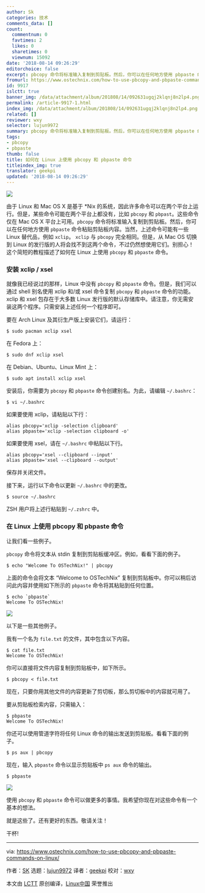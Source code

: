 ```yaml
---
author: Sk
categories: 技术
comments_data: []
count:
  commentnum: 0
  favtimes: 2
  likes: 0
  sharetimes: 0
  viewnum: 15092
date: '2018-08-14 09:26:29'
editorchoice: false
excerpt: pbcopy 命令将标准输入复制到剪贴板。然后，你可以在任何地方使用 pbpaste 命令粘贴剪贴板内容。
fromurl: https://www.ostechnix.com/how-to-use-pbcopy-and-pbpaste-commands-on-linux/
id: 9917
islctt: true
banner_img: /data/attachment/album/201808/14/092631ugqj2klqnj8n2lp4.png
permalink: /article-9917-1.html
index_img: /data/attachment/album/201808/14/092631ugqj2klqnj8n2lp4.png.thumb.jpg
related: []
reviewer: wxy
selector: lujun9972
summary: pbcopy 命令将标准输入复制到剪贴板。然后，你可以在任何地方使用 pbpaste 命令粘贴剪贴板内容。
tags:
- pbcopy
- pbpaste
thumb: false
title: 如何在 Linux 上使用 pbcopy 和 pbpaste 命令
titleindex_img: true
translator: geekpi
updated: '2018-08-14 09:26:29'
---
```


![](/data/attachment/album/201808/14/092631ugqj2klqnj8n2lp4.png)


由于 Linux 和 Mac OS X 是基于 \*Nix 的系统，因此许多命令可以在两个平台上运行。但是，某些命令可能在两个平台上都没有，比如 `pbcopy` 和 `pbpast`。这些命令仅在 Mac OS X 平台上可用。`pbcopy` 命令将标准输入复制到剪贴板。然后，你可以在任何地方使用 `pbpaste` 命令粘贴剪贴板内容。当然，上述命令可能有一些 Linux 替代品，例如 `xclip`。 `xclip` 与 `pbcopy` 完全相同。但是，从 Mac OS 切换到 Linux 的发行版的人将会找不到这两个命令，不过仍然想使用它们。别担心！这个简短的教程描述了如何在 Linux 上使用 `pbcopy` 和 `pbpaste` 命令。


### 安装 xclip / xsel


就像我已经说过的那样，Linux 中没有 `pbcopy` 和 `pbpaste` 命令。但是，我们可以通过 shell 别名使用 xclip 和/或 xsel 命令复制 `pbcopy` 和 `pbpaste` 命令的功能。xclip 和 xsel 包存在于大多数 Linux 发行版的默认存储库中。请注意，你无需安装这两个程序。只需安装上述任何一个程序即可。


要在 Arch Linux 及其衍生产版上安装它们，请运行：



```
$ sudo pacman xclip xsel

```

在 Fedora 上：



```
$ sudo dnf xclip xsel

```

在 Debian、Ubuntu、Linux Mint 上：



```
$ sudo apt install xclip xsel

```

安装后，你需要为 `pbcopy` 和 `pbpaste` 命令创建别名。为此，请编辑 `~/.bashrc`：



```
$ vi ~/.bashrc

```

如果要使用 xclip，请粘贴以下行：



```
alias pbcopy='xclip -selection clipboard'
alias pbpaste='xclip -selection clipboard -o'

```

如果要使用 xsel，请在 `~/.bashrc` 中粘贴以下行。



```
alias pbcopy='xsel --clipboard --input'
alias pbpaste='xsel --clipboard --output'

```

保存并关闭文件。


接下来，运行以下命令以更新 `~/.bashrc` 中的更改。



```
$ source ~/.bashrc

```

ZSH 用户将上述行粘贴到 `~/.zshrc` 中。


### 在 Linux 上使用 pbcopy 和 pbpaste 命令


让我们看一些例子。


`pbcopy` 命令将文本从 stdin 复制到剪贴板缓冲区。例如，看看下面的例子。



```
$ echo "Welcome To OSTechNix!" | pbcopy

```

上面的命令会将文本 “Welcome to OSTechNix” 复制到剪贴板中。你可以稍后访问此内容并使用如下所示的 `pbpaste` 命令将其粘贴到任何位置。



```
$ echo `pbpaste`
Welcome To OSTechNix!

```

![](/data/attachment/album/201808/14/092632tl5uau5sza5mm3as.png)


以下是一些其他例子。


我有一个名为 `file.txt` 的文件，其中包含以下内容。



```
$ cat file.txt
Welcome To OSTechNix!

```

你可以直接将文件内容复制到剪贴板中，如下所示。



```
$ pbcopy < file.txt

```

现在，只要你用其他文件的内容更新了剪切板，那么剪切板中的内容就可用了。


要从剪贴板检索内容，只需输入：



```
$ pbpaste
Welcome To OSTechNix!

```

你还可以使用管道字符将任何 Linux 命令的输出发送到剪贴板。看看下面的例子。



```
$ ps aux | pbcopy

```

现在，输入 `pbpaste` 命令以显示剪贴板中 `ps aux` 命令的输出。



```
$ pbpaste

```

![](/data/attachment/album/201808/14/092633obkgk1bvkekk15wg.png)


使用 `pbcopy` 和 `pbpaste` 命令可以做更多的事情。我希望你现在对这些命令有一个基本的想法。


就是这些了。还有更好的东西。敬请关注！


干杯!




---


via: <https://www.ostechnix.com/how-to-use-pbcopy-and-pbpaste-commands-on-linux/>


作者：[SK](https://www.ostechnix.com/author/sk/) 选题：[lujun9972](https://github.com/lujun9972) 译者：[geekpi](https://github.com/geekpi) 校对：[wxy](https://github.com/wxy)


本文由 [LCTT](https://github.com/LCTT/TranslateProject) 原创编译，[Linux中国](https://linux.cn/) 荣誉推出